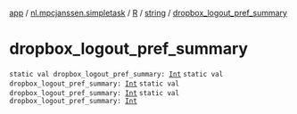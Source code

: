 [app](../../../index.md) / [nl.mpcjanssen.simpletask](../../index.md) / [R](../index.md) / [string](index.md) / [dropbox_logout_pref_summary](.)

# dropbox_logout_pref_summary

`static val dropbox_logout_pref_summary: `[`Int`](https://kotlinlang.org/api/latest/jvm/stdlib/kotlin/-int/index.html)
`static val dropbox_logout_pref_summary: `[`Int`](https://kotlinlang.org/api/latest/jvm/stdlib/kotlin/-int/index.html)
`static val dropbox_logout_pref_summary: `[`Int`](https://kotlinlang.org/api/latest/jvm/stdlib/kotlin/-int/index.html)
`static val dropbox_logout_pref_summary: `[`Int`](https://kotlinlang.org/api/latest/jvm/stdlib/kotlin/-int/index.html)
